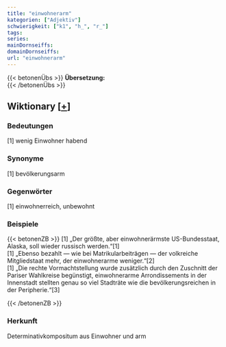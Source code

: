```yaml
---
title: "einwohnerarm"
kategorien: ["Adjektiv"]
schwierigkeit: ["k1", "h_", "r_"]
tags:
series:
mainDornseiffs:
domainDornseiffs:
url: "einwohnerarm"
---
```


{{< betonenÜbs >}}
**Übersetzung:**  
{{< /betonenÜbs >}}

## Wiktionary [[+](https://de.wiktionary.org/wiki/einwohnerarm)]

### Bedeutungen
[1] wenig Einwohner habend  

### Synonyme
[1] bevölkerungsarm  

### Gegenwörter
[1] einwohnerreich, unbewohnt  

### Beispiele
{{< betonenZB >}}
[1] „Der größte, aber einwohnerärmste US-Bundesstaat, Alaska, soll wieder russisch werden.“[1]  
[1] „Ebenso bezahlt — wie bei Matrikularbeiträgen — der volkreiche Mitgliedstaat mehr, der einwohnerarme weniger.“[2]  
[1] „Die rechte Vormachtstellung wurde zusätzlich durch den Zuschnitt der Pariser Wahlkreise begünstigt, einwohnerarme Arrondissements in der Innenstadt stellten genau so viel Stadträte wie die bevölkerungsreichen in der Peripherie.“[3]  

{{< /betonenZB >}}
### Herkunft
Determinativkompositum aus Einwohner und arm  


